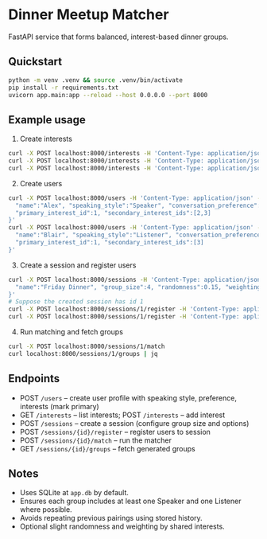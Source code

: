 # Dinner Meetup Matcher

FastAPI service that forms balanced, interest-based dinner groups.

## Quickstart

```bash
python -m venv .venv && source .venv/bin/activate
pip install -r requirements.txt
uvicorn app.main:app --reload --host 0.0.0.0 --port 8000
```

## Example usage

1) Create interests
```bash
curl -X POST localhost:8000/interests -H 'Content-Type: application/json' -d '{"name":"Travel"}'
curl -X POST localhost:8000/interests -H 'Content-Type: application/json' -d '{"name":"Arts"}'
curl -X POST localhost:8000/interests -H 'Content-Type: application/json' -d '{"name":"Food"}'
```

2) Create users
```bash
curl -X POST localhost:8000/users -H 'Content-Type: application/json' -d '{
  "name":"Alex", "speaking_style":"Speaker", "conversation_preference":"Deep",
  "primary_interest_id":1, "secondary_interest_ids":[2,3]
}'
curl -X POST localhost:8000/users -H 'Content-Type: application/json' -d '{
  "name":"Blair", "speaking_style":"Listener", "conversation_preference":"Light",
  "primary_interest_id":1, "secondary_interest_ids":[3]
}'
```

3) Create a session and register users
```bash
curl -X POST localhost:8000/sessions -H 'Content-Type: application/json' -d '{
  "name":"Friday Dinner", "group_size":4, "randomness":0.15, "weighting_enabled":true
}'
# Suppose the created session has id 1
curl -X POST localhost:8000/sessions/1/register -H 'Content-Type: application/json' -d '{"user_id":1}'
curl -X POST localhost:8000/sessions/1/register -H 'Content-Type: application/json' -d '{"user_id":2}'
```

4) Run matching and fetch groups
```bash
curl -X POST localhost:8000/sessions/1/match
curl localhost:8000/sessions/1/groups | jq
```

## Endpoints

- POST `/users` – create user profile with speaking style, preference, interests (mark primary)
- GET `/interests` – list interests; POST `/interests` – add interest
- POST `/sessions` – create a session (configure group size and options)
- POST `/sessions/{id}/register` – register users to session
- POST `/sessions/{id}/match` – run the matcher
- GET `/sessions/{id}/groups` – fetch generated groups

## Notes

- Uses SQLite at `app.db` by default.
- Ensures each group includes at least one Speaker and one Listener where possible.
- Avoids repeating previous pairings using stored history.
- Optional slight randomness and weighting by shared interests.
